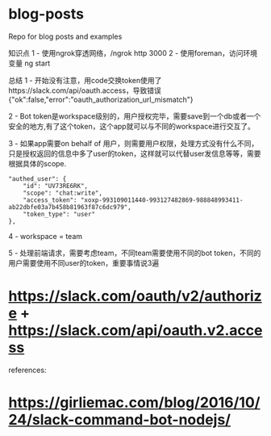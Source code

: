 # blog-posts

Repo for blog posts and examples


知识点
1 - 使用ngrok穿透网络，/ngrok http 3000
2 - 使用foreman，访问环境变量 ng start

总结
1 -  开始没有注意，用code交换token使用了https://slack.com/api/oauth.access，导致错误 {"ok":false,"error":"oauth_authorization_url_mismatch"}

2 - Bot token是workspace级别的，用户授权完毕，需要save到一个db或者一个安全的地方,有了这个token，这个app就可以与不同的workspace进行交互了。

3 - 如果app需要on behalf of 用户，则需要用户权限，处理方式没有什么不同，只是授权返回的信息中多了user的token，这样就可以代替user发信息等等，需要根据具体的scope.

	"authed_user": {
		"id": "UV73RE6RK",
		"scope": "chat:write",
		"access_token": "xoxp-993109011440-993127482869-988848993411-ab22dbfe03a7b458b81963f87c6dc979",
		"token_type": "user"
	},

4 - workspace = team

5 - 处理前端请求，需要考虑team，不同team需要使用不同的bot token，不同的用户需要使用不同user的token，重要事情说3遍



# https://slack.com/oauth/v2/authorize + https://slack.com/api/oauth.v2.access




references:
# https://girliemac.com/blog/2016/10/24/slack-command-bot-nodejs/